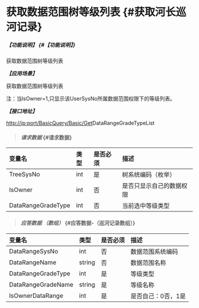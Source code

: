 # 获取数据范围树等级列表 {#获取河长巡河记录}

##### _【功能说明】_ {#【功能说明】}

获取数据范围树等级列表

_**【应用场景】**_

获取数据范围树等级列表

注：当IsOwner=1,只显示该UserSysNo所属数据范围权限下的等级列表。

_**【接口地址】**_

[http://ip:port/BasicQuery/Basic/Get](http://ip:port/HMQuery/PatrolRiver/GetPatrolRivers)DataRangeGradeTypeList

> #### _请求数据_ {#请求数据}

| 变量名 | 类型 | 是否必须 | 描述 |
| :--- | :--- | :--- | :--- |
| TreeSysNo | int | 是 | 树系统编码（枚举） |
| IsOwner | int | 否 | 是否只显示自己的数据权限 |
| DataRangeGradeType| int | 否 | 当前选中等级类型|

> #### _应答数据 （数组）_ {#应答数据-（巡河记录数组）}

| 变量名 | 类型 | 是否必须 | 描述 |
| :--- | :--- | :--- | :--- |
| DataRangeSysNo | int | 否 | 数据范围系统编码 |
| DataRangeName | string | 否 | 数据范围名称 |
| DataRangeGradeType | int | 是 | 等级类型 |
| DataRangeGradeName | string | 是 | 等级名称 |
| IsOwnerDataRange | int | 是 | 是否自己：0否，1是 |



